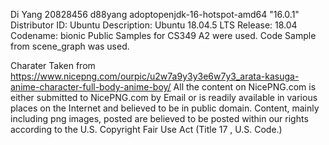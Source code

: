 Di Yang
20828456 d88yang
adoptopenjdk-16-hotspot-amd64 "16.0.1"
Distributor ID:	Ubuntu
Description:	Ubuntu 18.04.5 LTS
Release:	18.04
Codename:	bionic
Public Samples for CS349 A2 were used.
Code Sample from scene_graph was used.

Charater Taken from https://www.nicepng.com/ourpic/u2w7a9y3y3e6w7y3_arata-kasuga-anime-character-full-body-anime-boy/
All the content on NicePNG.com is either submitted to NicePNG.com by Email or is readily available in various places on the Internet and believed to be in public domain. 
Content, mainly including png images, posted are believed to be posted within our rights according to the U.S. Copyright Fair Use Act (Title 17 , U.S. Code.)